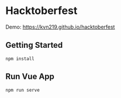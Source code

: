 # Hacktoberfest
Demo: https://kvn219.github.io/hacktoberfest

## Getting Started
```
npm install
```

## Run Vue App
```
npm run serve
```
